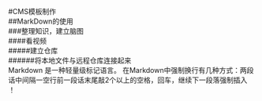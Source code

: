 #CMS模板制作  
##MarkDown的使用  
###整理知识，建立脑图  
####看视频  
#####建立仓库   
######将本地文件与远程仓库连接起来   
Markdown 是一种轻量级标记语言。   在Markdown中强制换行有几种方式：两段话中间隔一空行前一段话末尾敲2个以上的空格，回车，继续下一段落强制插入<br />！


